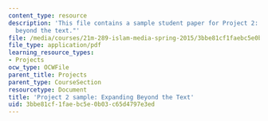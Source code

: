 ```yaml
---
content_type: resource
description: 'This file contains a sample student paper for Project 2: "Expanding
  beyond the text."'
file: /media/courses/21m-289-islam-media-spring-2015/3bbe81cf1faebc5e0b03c65d4797e3ed_MIT21M_289S15_proj2_ex2.pdf
file_type: application/pdf
learning_resource_types:
- Projects
ocw_type: OCWFile
parent_title: Projects
parent_type: CourseSection
resourcetype: Document
title: 'Project 2 sample: Expanding Beyond the Text'
uid: 3bbe81cf-1fae-bc5e-0b03-c65d4797e3ed
---
```

